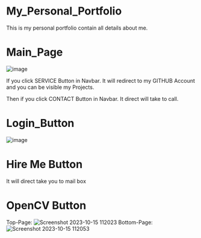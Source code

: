 # My_Personal_Portfolio
This is my personal portfolio contain all details about me.

# Main_Page
![image](https://github.com/Giri3384/My_Personal_Portfolio/assets/135049071/4a2edaa8-39cd-4bff-90a2-c020d8805405)

If you click SERVICE Button in Navbar. It will redirect to my GITHUB Account and you can be visible my Projects.

Then if you click CONTACT Button in Navbar. It direct will take to call.

# Login_Button

![image](https://github.com/Giri3384/My_Personal_Portfolio/assets/135049071/aa666bcd-c73e-4c63-b1a1-25a959c18e8a)

# Hire Me Button
It will direct take you to mail box

# OpenCV Button
Top-Page:
![Screenshot 2023-10-15 112023](https://github.com/Giri3384/My_Personal_Portfolio/assets/135049071/56eb03b0-ad5c-4b84-ae28-e726cc365dd0)
Bottom-Page:
![Screenshot 2023-10-15 112053](https://github.com/Giri3384/My_Personal_Portfolio/assets/135049071/a007d1a4-c332-4bcf-bf9a-ed1e311a86a8)
